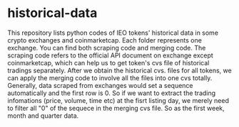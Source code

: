 # historical-data

This repository lists python codes of IEO tokens' historical data in some crypto exchanges and coinmarketcap. Each folder represents one exchange. You can find both scraping code and merging code. The scraping code refers to the official API document on exchange except coinmarketcap, which can help us to get token's cvs file of historical tradings separately. After we obtain the historical cvs. files for all tokens, we can apply the merging code to involve all the files into one cvs totally. Generally, data scraped from exchanges would set a sequence automatically and the first row is 0. So if we want to extract the trading infomations (price, volume, time etc) at the fisrt listing day, we merely need to filter all "0" of the sequece in the merging cvs file. So as the first week, month and quarter data.

